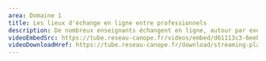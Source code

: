 ```yaml
---
area: Domaine 1
title: Les lieux d'échange en ligne entre professionnels
description: De nombreux enseignants échangent en ligne, autour par exemple d'activités, de conseils pratiques ou encore d'idées de projet. Voici dans cette vidéo quelques lieux d'échange en ligne qui peuvent vous intéresser !
videoEmbedSrc: https://tube.reseau-canope.fr/videos/embed/d61113c3-6eeb-479b-a68a-3788e7b60be4
videoDownloadHref: https://tube.reseau-canope.fr/download/streaming-playlists/hls/videos/d61113c3-6eeb-479b-a68a-3788e7b60be4-1080-fragmented.mp4
---
```

